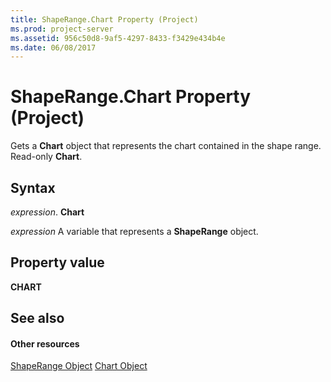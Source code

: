 ```yaml
---
title: ShapeRange.Chart Property (Project)
ms.prod: project-server
ms.assetid: 956c50d8-9af5-4297-8433-f3429e434b4e
ms.date: 06/08/2017
---
```



# ShapeRange.Chart Property (Project)
Gets a  **Chart** object that represents the chart contained in the shape range. Read-only **Chart**.

## Syntax

 _expression_. **Chart**

 _expression_ A variable that represents a **ShapeRange** object.


## Property value

 **CHART**


## See also


#### Other resources


[ShapeRange Object](Project.shaperange.md)
[Chart Object](Project.chart.md)
